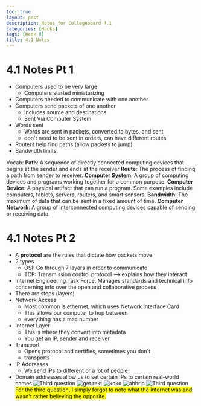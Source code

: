 ```yaml
---
toc: true
layout: post
description: Notes for Collegeboard 4.1
categories: [Hacks]
tags: [Week 8]
title: 4.1 Notes
---
```


# 4.1 Notes Pt 1
- Computers used to be very large
    - Computers started miniaturizing 
- Computers needed to communicate with one another
- Computers send packets of one another
    - Includes source and destinations
    - Sent Via Computer System
- Words sent
    - Words are sent in packets, converted to bytes, and sent
    - don't need to be sent in orders, can have different routes
- Routers help find paths (allow packets to jump)
- Bandwidth limits. 

Vocab:
**Path**: A sequence of directly connected computing devices that begins at the sender and ends at the receiver
**Route**: The process of finding a path from sender to receiver. 
**Computer System**: A group of computing devices and programs working together for a common purpose.
**Computer Device**: A physical artifact that can run a program. Some examples include computers, tablets, servers, routers, and smart sensors.
**Bandwidth**: The maximum of data that can be sent in a fixed amount of time.
**Computer Network**: A group of interconnected computing devices capable of sending or receiving data.

# 4.1 Notes Pt 2
- A **protocol** are the rules that dictate how packets move
- 2 types
    - OSI: Go through 7 layers in order to communicate
    - TCP: Transmission control protocol --> explains how they interact
- Internet Engineering Task Force: Manages standards and technical info concerning info over the open and collaborative process
- There are steps (layers)
- Network Access
    - Most common is ethernet, which uses Network Interface Card
    - This allows our computer to hop between
    - everything has a mac number
- Internet Layer
    - This is where they convert into metadata
    - You get an IP, sender and receiver
- Transport
    - Opens protocol and certifies, sometimes you don't
    - transports
- IP Addresses
    - We send IPs to different or a lot of people
- Domain addresses allow us to set certain IPs to certain real-world names
![]({{site.baseurl}}/images/sum.png "Third question")
![]({{site.baseurl}}/images/ikea.png "get rekt")
![]({{site.baseurl}}/images/koko.png "koko")
![]({{site.baseurl}}/images/sign.png "ahhrip")
![]({{site.baseurl}}/images/azeeminggiskhankhan.png "Third question")
<mark>For the third question, I simply forgot to note what the internet was and wasn't rather believing the opposite.</mark>